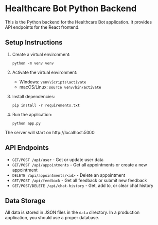 
# Healthcare Bot Python Backend

This is the Python backend for the Healthcare Bot application. It provides API endpoints for the React frontend.

## Setup Instructions

1. Create a virtual environment:
   ```
   python -m venv venv
   ```

2. Activate the virtual environment:
   - Windows: `venv\Scripts\activate`
   - macOS/Linux: `source venv/bin/activate`

3. Install dependencies:
   ```
   pip install -r requirements.txt
   ```

4. Run the application:
   ```
   python app.py
   ```

The server will start on http://localhost:5000

## API Endpoints

- `GET/POST /api/user` - Get or update user data
- `GET/POST /api/appointments` - Get all appointments or create a new appointment
- `DELETE /api/appointments/<id>` - Delete an appointment
- `GET/POST /api/feedback` - Get all feedback or submit new feedback
- `GET/POST/DELETE /api/chat-history` - Get, add to, or clear chat history

## Data Storage

All data is stored in JSON files in the `data` directory. In a production application, you should use a proper database.
